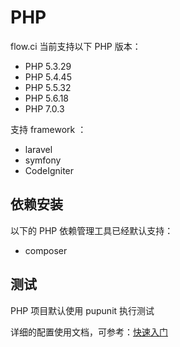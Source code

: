 # PHP
flow.ci 当前支持以下 PHP 版本：

- PHP 5.3.29
- PHP 5.4.45
- PHP 5.5.32
- PHP 5.6.18
- PHP 7.0.3

支持 framework ：

- laravel
- symfony
- CodeIgniter

## 依赖安装

以下的 PHP 依赖管理工具已经默认支持：
- composer

## 测试

PHP 项目默认使用 pupunit 执行测试

详细的配置使用文档，可参考：[快速入门](http://flow.ci/documents/start)

